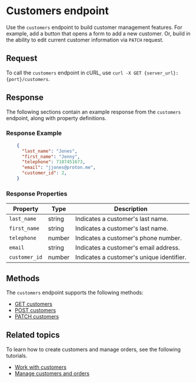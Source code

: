 # Customers endpoint

Use the `customers` endpoint to build customer management features. For example, add a button that opens a form to add a new customer. Or, build in the ability to edit current customer information via `PATCH` request.

## Request

To call the `customers` endpoint in cURL, use `curl -X GET {server_url}:{port}/customers`.

## Response

The following sections contain an example response from the `customers` endpoint, along with property definitions.

### Response Example

```json
    {
      "last_name": "Jones",
      "first_name": "Jenny",
      "telephone": 7187451673,
      "email": "jjones@proton.me",
      "customer_id": 2,
    }
```

### Response Properties

| **Property**  | **Type** | **Description**                             |
|---------------|----------|---------------------------------------------|
| `last_name`   | string   | Indicates a customer's last name.         |
| `first_name`  | string   | Indicates a customer's last name.         |
| `telephone`   | number   | Indicates a customer's phone number.      |
| `email`       | string   | Indicates a customer's email address.     |
| `customer_id` | number   | Indicates a customer's unique identifier. |

## Methods

The `customers` endpoint supports the following methods:

- [GET customers](get-customers.md)
- [POST customers](post-customers.md)
- [PATCH customers](patch-customers.md)

## Related topics

To learn how to create customers and manage orders, see the following tutorials.

- [Work with customers](../tutorials/work-with-customers.md)
- [Manage customers and orders](../tutorials/customers-and-orders.md)
